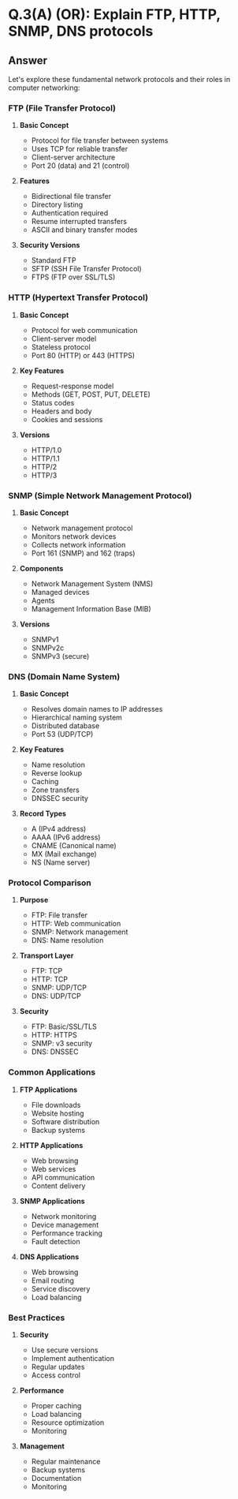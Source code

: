 # Q.3(A) (OR): Explain FTP, HTTP, SNMP, DNS protocols

## Answer

Let's explore these fundamental network protocols and their roles in computer networking:

### FTP (File Transfer Protocol)

1. **Basic Concept**
   - Protocol for file transfer between systems
   - Uses TCP for reliable transfer
   - Client-server architecture
   - Port 20 (data) and 21 (control)

2. **Features**
   - Bidirectional file transfer
   - Directory listing
   - Authentication required
   - Resume interrupted transfers
   - ASCII and binary transfer modes

3. **Security Versions**
   - Standard FTP
   - SFTP (SSH File Transfer Protocol)
   - FTPS (FTP over SSL/TLS)

### HTTP (Hypertext Transfer Protocol)

1. **Basic Concept**
   - Protocol for web communication
   - Client-server model
   - Stateless protocol
   - Port 80 (HTTP) or 443 (HTTPS)

2. **Key Features**
   - Request-response model
   - Methods (GET, POST, PUT, DELETE)
   - Status codes
   - Headers and body
   - Cookies and sessions

3. **Versions**
   - HTTP/1.0
   - HTTP/1.1
   - HTTP/2
   - HTTP/3

### SNMP (Simple Network Management Protocol)

1. **Basic Concept**
   - Network management protocol
   - Monitors network devices
   - Collects network information
   - Port 161 (SNMP) and 162 (traps)

2. **Components**
   - Network Management System (NMS)
   - Managed devices
   - Agents
   - Management Information Base (MIB)

3. **Versions**
   - SNMPv1
   - SNMPv2c
   - SNMPv3 (secure)

### DNS (Domain Name System)

1. **Basic Concept**
   - Resolves domain names to IP addresses
   - Hierarchical naming system
   - Distributed database
   - Port 53 (UDP/TCP)

2. **Key Features**
   - Name resolution
   - Reverse lookup
   - Caching
   - Zone transfers
   - DNSSEC security

3. **Record Types**
   - A (IPv4 address)
   - AAAA (IPv6 address)
   - CNAME (Canonical name)
   - MX (Mail exchange)
   - NS (Name server)

### Protocol Comparison

1. **Purpose**
   - FTP: File transfer
   - HTTP: Web communication
   - SNMP: Network management
   - DNS: Name resolution

2. **Transport Layer**
   - FTP: TCP
   - HTTP: TCP
   - SNMP: UDP/TCP
   - DNS: UDP/TCP

3. **Security**
   - FTP: Basic/SSL/TLS
   - HTTP: HTTPS
   - SNMP: v3 security
   - DNS: DNSSEC

### Common Applications

1. **FTP Applications**
   - File downloads
   - Website hosting
   - Software distribution
   - Backup systems

2. **HTTP Applications**
   - Web browsing
   - Web services
   - API communication
   - Content delivery

3. **SNMP Applications**
   - Network monitoring
   - Device management
   - Performance tracking
   - Fault detection

4. **DNS Applications**
   - Web browsing
   - Email routing
   - Service discovery
   - Load balancing

### Best Practices

1. **Security**
   - Use secure versions
   - Implement authentication
   - Regular updates
   - Access control

2. **Performance**
   - Proper caching
   - Load balancing
   - Resource optimization
   - Monitoring

3. **Management**
   - Regular maintenance
   - Backup systems
   - Documentation
   - Monitoring 